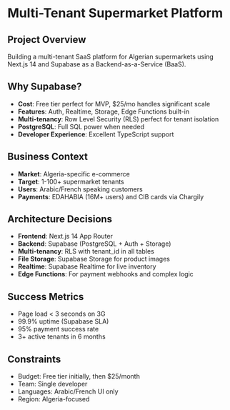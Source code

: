 # Multi-Tenant Supermarket Platform

## Project Overview
Building a multi-tenant SaaS platform for Algerian supermarkets using Next.js 14 and Supabase as a Backend-as-a-Service (BaaS).

## Why Supabase?
- **Cost**: Free tier perfect for MVP, $25/mo handles significant scale
- **Features**: Auth, Realtime, Storage, Edge Functions built-in
- **Multi-tenancy**: Row Level Security (RLS) perfect for tenant isolation
- **PostgreSQL**: Full SQL power when needed
- **Developer Experience**: Excellent TypeScript support

## Business Context
- **Market**: Algeria-specific e-commerce
- **Target**: 1-100+ supermarket tenants
- **Users**: Arabic/French speaking customers
- **Payments**: EDAHABIA (16M+ users) and CIB cards via Chargily

## Architecture Decisions
- **Frontend**: Next.js 14 App Router
- **Backend**: Supabase (PostgreSQL + Auth + Storage)
- **Multi-tenancy**: RLS with tenant_id in all tables
- **File Storage**: Supabase Storage for product images
- **Realtime**: Supabase Realtime for live inventory
- **Edge Functions**: For payment webhooks and complex logic

## Success Metrics
- Page load < 3 seconds on 3G
- 99.9% uptime (Supabase SLA)
- 95% payment success rate
- 3+ active tenants in 6 months

## Constraints
- Budget: Free tier initially, then $25/month
- Team: Single developer
- Languages: Arabic/French UI only
- Region: Algeria-focused